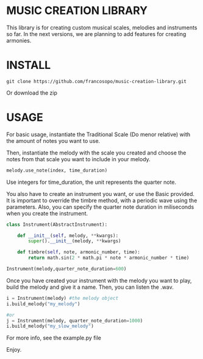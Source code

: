 # MUSIC CREATION LIBRARY
This library is for creating custom musical scales, melodies and instruments so far.
In the next versions, we are planning to add features for creating armonies.
# INSTALL
```shell
git clone https://github.com/francosopo/music-creation-library.git
```
Or download the zip

# USAGE
For basic usage, instantiate the Traditional Scale (Do menor relative) with the
amount of notes you want to use.

Then, instantiate the melody with the scale you created and choose the notes from that
scale you want to include in your melody. 

```python
melody.use_note(index, time_duration)
```
Use integers for time_duration, the unit represents the quarter note. 


You also have to create an instrument you want, or use the Basic provided.
It is important to override the timbre method, with a periodic wave using the 
parameters. Also, you can specify the quarter note duration in miliseconds when you create the instrument.

```python
class Instrument(AbstractInstrument):

    def __init__(self, melody, **kwargs):
        super().__init__(melody, **kwargs)

    def timbre(self, note, armonic_number, time):
        return math.sin(2 * math.pi * note * armonic_number * time)

Instrument(melody,quarter_note_duration=600)
```

Once you have created your instrument with the melody you want to
play, build the melody and give it a name. Then, you can listen the
.wav.

```python
i = Instrument(melody) #the melody object
i.build_melody("my_melody")

#or
j = Instrument(melody, quarter_note_duration=1000)
i.build_melody("my_slow_melody")
```

For more info, see the example.py file

Enjoy.